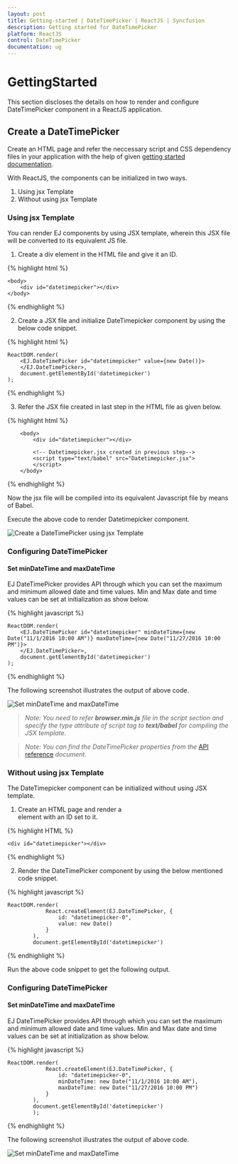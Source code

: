 ```yaml
---
layout: post
title: Getting-started | DateTimePicker | ReactJS | Syncfusion
description: Getting started for DateTimePicker
platform: ReactJS
control: DateTimePicker
documentation: ug
---
```


# GettingStarted

This section discloses the details on how to render and configure DateTimePicker component in a ReactJS application.

## Create a DateTimePicker

Create an HTML page and refer the neccessary script and CSS dependency files in your application with the help of given [getting started documentation](https://help.syncfusion.com/reactjs).

With ReactJS, the components can be initialized in two ways. 

1. Using jsx Template
2. Without using jsx Template

### Using jsx Template

You can render EJ components by using JSX template, wherein this JSX file will be converted to its equivalent JS file. 

1. Create a div element in the HTML file and give it an ID. 

{% highlight html %}

    <body>
        <div id="datetimepicker"></div>
    </body>

{% endhighlight %}

2. Create a JSX file and initialize DateTimepicker component by using the below code snippet.

{% highlight html %}

    ReactDOM.render(   
        <EJ.DateTimePicker id="datetimepicker" value={new Date()}>
        </EJ.DateTimePicker>,
        document.getElementById('datetimepicker')
    );

{% endhighlight %}

3. Refer the JSX file created in last step in the HTML file as given below. 

 {% highlight html %}

        <body>
            <div id="datetimepicker"></div>

            <!-- Datetimepicker.jsx created in previous step-->
            <script type="text/babel" src="Datetimepicker.jsx">
            </script>   
        </body>

{% endhighlight %}

Now the jsx file will be compiled into its equivalent Javascript file by means of Babel. 

Execute the above code to render Datetimepicker component. 

![Create a DateTimePicker using jsx Template](Getting-Started_images/datetime.png)

### Configuring DateTimePicker

#### Set minDateTime and maxDateTime

EJ DateTimePicker provides API through which you can set the maximum and minimum allowed date and time values. Min and Max date and time values can be set at initialization as show below.

{% highlight javascript %}

    ReactDOM.render(   
        <EJ.DateTimePicker id="datetimepicker" minDateTime={new Date("11/1/2016 10:00 AM")} maxDateTime={new Date("11/27/2016 10:00 PM")}>
        </EJ.DateTimePicker>,
        document.getElementById('datetimepicker')
    );

{% endhighlight %}

The following screenshot illustrates the output of above code.

![Set minDateTime and maxDateTime](getting-started_images/minmax.png) 

>_Note:_ _You need to refer **browser.min.js** file in the script section and specify the type attribute of script tag to **text/babel** for compiling the JSX template._

> _Note:_ _You can find the DateTimePicker properties from the_ [API reference](https://help.syncfusion.com/api/js/ejdatetimepicker) _document._

### Without using jsx Template

The DateTimepicker component can be initialized without using JSX template. 

1. Create an HTML page and render a <div> element with an ID set to it. 

{% highlight HTML %}

    <div id="datetimepicker"></div>

{% endhighlight %}

2. Render the DateTimePicker component by using the below mentioned code snippet.

{% highlight javascript %}

    ReactDOM.render(
                React.createElement(EJ.DateTimePicker, {
                    id: "datetimepicker-0",
                    value: new Date()
                }
            ),
            document.getElementById('datetimepicker')

{% endhighlight %}

Run the above code snippet to get the following output.

### Configuring DateTimePicker

#### Set minDateTime and maxDateTime

EJ DateTimePicker provides API through which you can set the maximum and minimum allowed date and time values. Min and Max date and time values can be set at initialization as show below.

{% highlight javascript %}

    ReactDOM.render(
                React.createElement(EJ.DateTimePicker, {
                    id: "datetimepicker-0",
                    minDateTime: new Date("11/1/2016 10:00 AM"),
                    maxDateTime: new Date("11/27/2016 10:00 PM")
                }
            ),
            document.getElementById('datetimepicker')
            );

{% endhighlight %}

The following screenshot illustrates the output of above code.

![Set minDateTime and maxDateTime](getting-started_images/minmax.png) 
